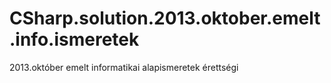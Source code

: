 # CSharp.solution.2013.oktober.emelt.info.ismeretek
2013.október emelt informatikai alapismeretek érettségi
